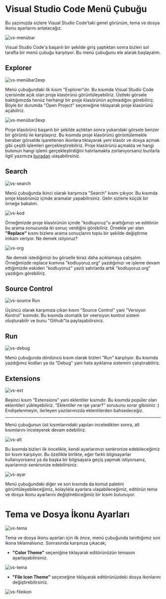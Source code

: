 # Visual Studio Code Menü Çubuğu

Bu yazımızda sizlere Visual Studio Code'taki genel görünüm, tema ve dosya ikonu ayarlarını anlatacağız.

![vs-menübar](figures/vs-menübar.png)



Visual Studio Code'a başarılı bir şekilde giriş yaptıktan sonra bizleri sol tarafta bir menü çubuğu karşılıyor. Bu menü çubuğunu ele alarak başlayalım.



## Explorer

![vs-menübar2exp](figures./vs-menübar2exp.png)



Menü çubuğundaki ilk kısım "Explorer"dır. Bu kısımda Visual Studio Code içerisinde açık olan proje klasörünü görüntüleyebiliriz. Üstteki görsele baktığımızda henüz herhangi bir proje klasörünün açılmadığını görebiliriz. Böyle bir durumda "Open Project" seçeneğine tıklayarak proje klasörünü açabiliriz.



![vs-menübar3exp](figures/vs-menübar3exp.png)



Proje klasörünü başarılı bir şekilde açtıktan sonra yukarıdaki görsele benzer bir görüntü ile karşılaşırız. Bu kısımda proje klasörünü görüntülemekle beraber görselde işaretlenen ikonlara tıklayarak yeni klasör ve dosya açmak gibi çeşitli işlemleri gerçekleştirebiliriz. Proje klasörünü açmakta ve hangi butonun hangi işlemi gerçekleştirdiğini hatırlamakta zorlanıyorsanız bunlarla ilgili yazımıza [buradan](https://github.com/Kodluyoruz/taskforce/tree/basics/basics-for-everyone/vs-dosyalarla-calismak) ulaşabilirsiniz.



## Search

![vs-search](figures/vs-search.png)



Menü çubuğunda ikinci olarak karşımıza "Search" kısmı çıkıyor. Bu kısımda proje klasörünüz içinde aramalar yapabilirsiniz. Gelin sizlerle küçük bir örneğe bakalım.

![vs-kod](figures/vs-kod.png)

Örneğimizde proje klasörünün içinde "kodluyoruz"u arattığımızı ve editörün bu arama sonucunda iki sonuç verdiğini görebiliriz. Örnekte yer alan **"Replace"** kısmı bizlere arama sonuçlarını toplu bir şekilde değiştirme imkanı veriyor. Ne demek istiyoruz?



![vs-org](figures/vs-org.png)



​	Ne demek istediğimizi bu görselle biraz daha açıklamaya çalışalım. Örneğimizde replace kısmına "kodluyoruz.org"  yazdığımızı ve işleme devam ettiğimizde eskiden "kodluyoruz" yazılı satırlarda artık "kodluyoruz.org" yazdığını görebiliriz.



## Source Control

![vs-source](figures/vs-source.png) Run



Üçüncü olarak karşımıza çıkan kısım "Source Control" yani "Versiyon Kontrol" kısmıdır. Bu kısımda otomatik bir veersiyon kontrol sistem oluşturabilir ve bunu "Github"ta paylaşabilirsiniz.



## Run

![vs-debug](figures/vs-debug.png)

Menü çubuğunda dördüncü kısım olarak bizleri "Run" karşılıyor. Bu kısımda yazdığımız kodları ya da "Debug" yani hata ayıklama sistemini çalıştırabiliriz.



## Extensions

![vs-ext](figures/vs-ext.png)



Beşinci kısım "Extensions" yani eklentiler kısmıdır. Bu kısımda popüler olan eklentileri yükleyebiliriz. "Eklentiler ne işe yarar?" sorusunu sorar gibisiniz :) Endişelenmeyin, ilerleyen yazılarımızda eklentilerden bahsedeceğiz.

---



Menü çubuğunun üst kısımlarındaki yapıları inceledikten sonra, alt kısımlarını inceleyerek devam edebiliriz.

![vs-alt](figures/vs-alt.png)



Bu kısımda bizleri ilk öncelikle, kendi ayarlarımızı senkronize edebileceğimiz bir kısım karşılıyor. Bu özellikle birlikte, eğer farklı bilgisayarlar kullanıyorsanız ya da başka bir bilgisayara geçiş yapmak istiyorsanız, ayarlarınızı senkronize edebilirsiniz. 	

![vs-ayar](figures/vs-ayar.png)



Menü çubuğundaki diğer ve son kısımda da komut paletini görüntüleyebileceğimiz, kolaylıkla ayarlara ulaşabileceğimiz, editörün tema ve dosya ikonu ayarlarını değiştirebiceğimiz bir kısım bulunuyor.



# Tema ve Dosya İkonu Ayarları

![vs-tema](figures/vs-tema.png)

Tema ve dosya ikonu ayarları için ilk önce, menü çubuğunda tanıttığımız son ikona tıklamalısınız. Sonrasında karşınıza çıkacak;



- **"Color Theme"** seçeniğine tıklayarak editörünüzün temasını ayarlayabilirsiniz.

![vs-tema](figures/vs-tema.gif)

* **"File Icon Theme"** seçeneğine tıklayarak editörünüzdeki dosya ikonlarını değiştirebilirsiniz.

![vs-fileikon](figures/vs-fileikon.gif)